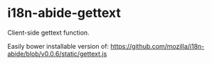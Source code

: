 i18n-abide-gettext
==================

Client-side gettext function.

Easily bower installable version of:
https://github.com/mozilla/i18n-abide/blob/v0.0.6/static/gettext.js

